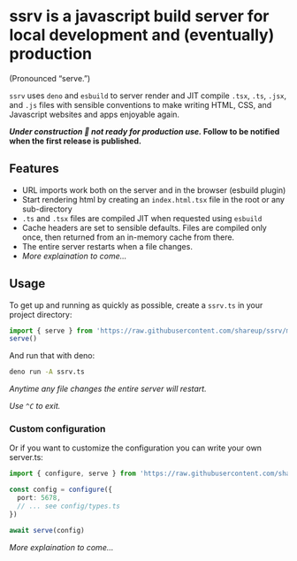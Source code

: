 # ssrv is a javascript build server for local development and (eventually) production

(Pronounced “serve.”)

`ssrv` uses `deno` and `esbuild` to server render and JIT compile `.tsx`, `.ts`, `.jsx`, and `.js` files with sensible conventions to make writing HTML, CSS, and Javascript websites and apps enjoyable again.

**_Under construction 🚧 not ready for production use._ Follow to be notified when the first release is published.**

## Features

* URL imports work both on the server and in the browser (esbuild plugin)
* Start rendering html by creating an `index.html.tsx` file in the root or any sub-directory
* `.ts` and `.tsx` files are compiled JIT when requested using `esbuild`
* Cache headers are set to sensible defaults. Files are compiled only once, then returned from an in-memory cache from there.
* The entire server restarts when a file changes.
* _More explaination to come..._

## Usage

To get up and running as quickly as possible, create a `ssrv.ts` in your project directory:

```ts
import { serve } from 'https://raw.githubusercontent.com/shareup/ssrv/main/mod.ts'
serve()
```

And run that with deno:

```sh
deno run -A ssrv.ts
```

_Anytime any file changes the entire server will restart._

_Use `^C` to exit._

### Custom configuration

Or if you want to customize the configuration you can write your own server.ts:

```ts server.ts
import { configure, serve } from 'https://raw.githubusercontent.com/shareup/ssrv/main/mod.ts'

const config = configure({
  port: 5678,
  // ... see config/types.ts
})

await serve(config)
```

_More explaination to come..._
